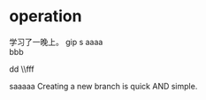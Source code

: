 # operation
学习了一晚上。
gip s 
aaaa<br>
bbb

dd
\\\fff

saaaaa
Creating a new branch is quick AND simple.
